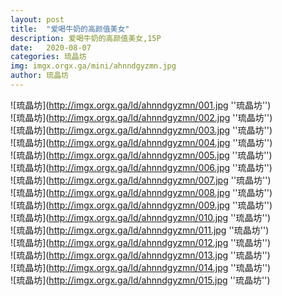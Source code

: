 ```yaml
---
layout: post
title:  "爱喝牛奶的高颜值美女"
description: 爱喝牛奶的高颜值美女,15P
date:   2020-08-07
categories: 琉晶坊
img: imgx.orgx.ga/mini/ahnndgyzmn.jpg
author: 琉晶坊
---
```


![琉晶坊](http://imgx.orgx.ga/ld/ahnndgyzmn/001.jpg ''琉晶坊'') <br>
![琉晶坊](http://imgx.orgx.ga/ld/ahnndgyzmn/002.jpg ''琉晶坊'') <br>
![琉晶坊](http://imgx.orgx.ga/ld/ahnndgyzmn/003.jpg ''琉晶坊'') <br>
![琉晶坊](http://imgx.orgx.ga/ld/ahnndgyzmn/004.jpg ''琉晶坊'') <br>
![琉晶坊](http://imgx.orgx.ga/ld/ahnndgyzmn/005.jpg ''琉晶坊'') <br>
![琉晶坊](http://imgx.orgx.ga/ld/ahnndgyzmn/006.jpg ''琉晶坊'') <br>
![琉晶坊](http://imgx.orgx.ga/ld/ahnndgyzmn/007.jpg ''琉晶坊'') <br>
![琉晶坊](http://imgx.orgx.ga/ld/ahnndgyzmn/008.jpg ''琉晶坊'') <br>
![琉晶坊](http://imgx.orgx.ga/ld/ahnndgyzmn/009.jpg ''琉晶坊'') <br>
![琉晶坊](http://imgx.orgx.ga/ld/ahnndgyzmn/010.jpg ''琉晶坊'') <br>
![琉晶坊](http://imgx.orgx.ga/ld/ahnndgyzmn/011.jpg ''琉晶坊'') <br>
![琉晶坊](http://imgx.orgx.ga/ld/ahnndgyzmn/012.jpg ''琉晶坊'') <br>
![琉晶坊](http://imgx.orgx.ga/ld/ahnndgyzmn/013.jpg ''琉晶坊'') <br>
![琉晶坊](http://imgx.orgx.ga/ld/ahnndgyzmn/014.jpg ''琉晶坊'') <br>
![琉晶坊](http://imgx.orgx.ga/ld/ahnndgyzmn/015.jpg ''琉晶坊'') <br>
